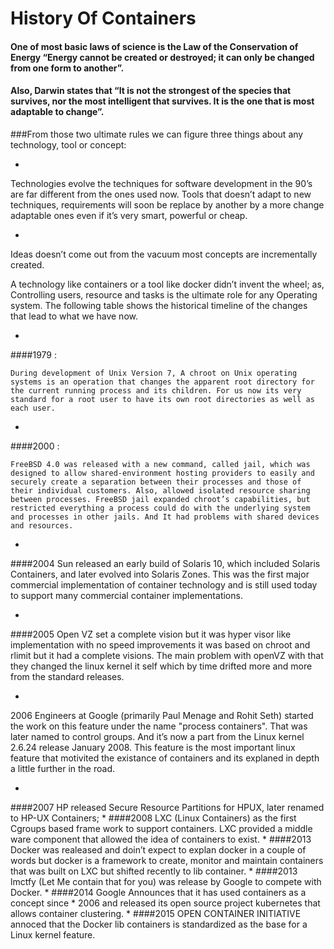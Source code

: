 # History Of Containers

#### One of most basic laws of science is the Law of the Conservation of Energy “Energy cannot be created or destroyed; it can only be changed from one form to another”.
#### Also, Darwin states that “It is not the strongest of the species that survives, nor the most intelligent that survives. It is the one that is most adaptable to change”.
###From those two ultimate rules we can figure three things about any technology, tool or concept:

* 
Technologies evolve the techniques for software development in the 90’s are far different from the ones used now.
Tools that doesn’t adapt to new techniques, requirements will soon be replace by another by a more change adaptable ones even if it’s very smart, powerful or cheap.

* 
Ideas doesn’t come out from the vacuum most concepts are incrementally created.

A technology like containers or a tool like docker didn’t invent the wheel; as, Controlling users, resource and tasks is the ultimate role for any Operating system. The following table shows the historical timeline of the changes that lead to what we have now.
 
* 
####1979 :
     
    During development of Unix Version 7, A chroot on Unix operating systems is an operation that changes the apparent root directory for the current running process and its children. For us now its very standard for a root user to have its own root directories as well as each user.
* 
####2000 :	

    FreeBSD 4.0 was released with a new command, called jail, which was designed to allow shared-environment hosting providers to easily and securely create a separation between their processes and those of their individual customers. Also, allowed isolated resource sharing between processes. FreeBSD jail expanded chroot’s capabilities, but restricted everything a process could do with the underlying system and processes in other jails. And It had problems with shared devices and resources.
* 
####2004
    Sun released an early build of Solaris 10, which included Solaris Containers, and later evolved into Solaris Zones. This was the first major commercial implementation of container technology and is still used today to support many commercial container implementations.

* 
####2005
    Open VZ set a complete vision but it was hyper visor like implementation with no speed improvements it was based on chroot and rlimit but it had a complete visions.
    The main problem with openVZ with that they changed the linux kernel it self which by time drifted more and more from the standard releases.

* 
2006	Engineers at Google (primarily Paul Menage and Rohit Seth) started the work on this feature under the name "process containers". That was later named to control groups. And it’s now a part from the Linux kernel 2.6.24 release January 2008.
This feature is the most important linux feature that motivited the existance of containers and its explaned in depth a little further in the road.

* 
####2007
HP released Secure Resource Partitions for HPUX, later renamed to HP-UX Containers;
* 
####2008
LXC (Linux Containers) as the first Cgroups based frame work to support containers. LXC provided a middle ware component that allowed the idea of containers to exist.
* 
####2013
    Docker was realeased and doin’t expect to explan docker in a couple of words but docker is a framework to create, monitor and maintain containers that was built on LXC but shifted recently to lib container.
* 
####2013
lmctfy (Let Me contain that for you) was release by Google to compete with Docker. 
* 
####2014
    Google Announces that it has used containers as a concept since * 
2006 and released its open source project kubernetes that allows container clustering. 
* 
####2015
OPEN CONTAINER INITIATIVE annoced that the Docker lib containers is standardized as the base for a Linux kernel feature.
